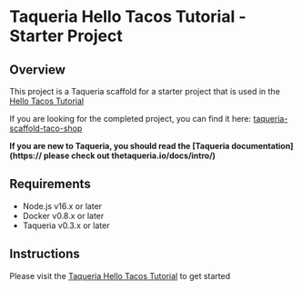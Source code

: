 # Taqueria Hello Tacos Tutorial - Starter Project

## Overview

This project is a Taqueria scaffold for a starter project that is used in the [Hello Tacos Tutorial](https://taqueria.io/docs/hello-tacos-tutorial/) 

If you are looking for the completed project, you can find it here: [taqueria-scaffold-taco-shop](https://github.com/ecadlabs/taqueria-scaffold-taco-shop)

**If you are new to Taqueria, you should read the [Taqueria documentation](https:// please check out thetaqueria.io/docs/intro/)**

## Requirements
- Node.js v16.x or later
- Docker v0.8.x or later
- Taqueria v0.3.x or later

## Instructions

Please visit the [Taqueria Hello Tacos Tutorial](https://taqueria.io/docs/hello-tacos-tutorial) to get started

